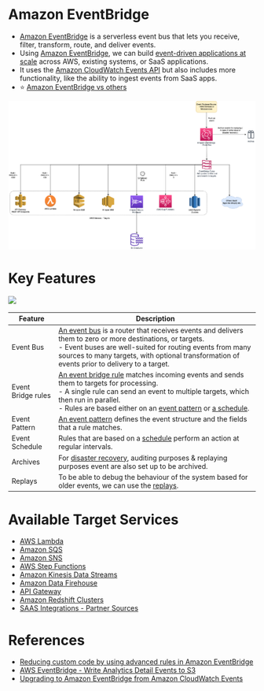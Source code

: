 
# Amazon EventBridge
- [Amazon EventBridge](https://aws.amazon.com/eventbridge/) is a serverless event bus that lets you receive, filter, transform, route, and deliver events. 
- Using [Amazon EventBridge](), we can build [event-driven applications at scale](../../HLD-System-Designs/5_MicroServices) across AWS, existing systems, or SaaS applications.
- It uses the [Amazon CloudWatch Events API](../8_ObservabilityLogs/AmazonCloudWatch/Readme.md) but also includes more functionality, like the ability to ingest events from SaaS apps.
- :star: [Amazon EventBridge vs others](../../HLD-System-Designs/4_MessageBrokersEDA/KafkaVsRabbitMQVsSQSVsSNS.md)

![](assets/EventBridge.png)

# Key Features

![](https://docs.aws.amazon.com/images/eventbridge/latest/userguide/images/bus-overview_eventbridge_conceptual.svg)

| Feature            | Description                                                                                                                                                                                                                                                                                                                                                                                                                                                                                           |
|--------------------|-------------------------------------------------------------------------------------------------------------------------------------------------------------------------------------------------------------------------------------------------------------------------------------------------------------------------------------------------------------------------------------------------------------------------------------------------------------------------------------------------------|
| Event Bus          | [An event bus](https://docs.aws.amazon.com/eventbridge/latest/userguide/eb-event-bus.html) is a router that receives events and delivers them to zero or more destinations, or targets. <br/>- Event buses are well-suited for routing events from many sources to many targets, with optional transformation of events prior to delivery to a target.                                                                                                                                                |
| Event Bridge rules | [An event bridge rule](https://docs.aws.amazon.com/eventbridge/latest/userguide/eb-rules.html) matches incoming events and sends them to targets for processing.<br/>- A single rule can send an event to multiple targets, which then run in parallel.<br/>- Rules are based either on an [event pattern](https://docs.aws.amazon.com/eventbridge/latest/userguide/eb-event-patterns.html) or [a schedule]((https://docs.aws.amazon.com/eventbridge/latest/userguide/eb-create-rule-schedule.html)). |
| Event Pattern      | [An event pattern](https://docs.aws.amazon.com/eventbridge/latest/userguide/eb-event-patterns.html) defines the event structure and the fields that a rule matches.                                                                                                                                                                                                                                                                                                                                   |
| Event Schedule     | Rules that are based on a [schedule](https://docs.aws.amazon.com/eventbridge/latest/userguide/eb-create-rule-schedule.html) perform an action at regular intervals.                                                                                                                                                                                                                                                                                                                                   |
| Archives           | For [disaster recovery](../../HLD-System-Designs/7a_HighAvailability/FaultTolerance.md), auditing purposes & replaying purposes event are also set up to be archived.                                                                                                                                                                                                                                                                                                                                                    |
| Replays            | To be able to debug the behaviour of the system based for older events, we can use the [replays](https://docs.aws.amazon.com/eventbridge/latest/userguide/eb-replay-archived-event.html).                                                                                                                                                                                                                                                                                                             |

# Available Target Services
- [AWS Lambda](../2_Compute/AWSLambda/Readme.md)
- [Amazon SQS](AmazonSQS/Readme.md)
- [Amazon SNS](AmazonSNS.md)
- [AWS Step Functions](../2_Compute/AWSStepFunctions/Readme.md)
- [Amazon Kinesis Data Streams](AmazonKinesis/Readme.md)
- [Amazon Data Firehouse](../10_BigData/DataConnectors/AmazonDataFirehouse/Readme.md)
- [API Gateway](../16_NetworkingAndContentDelivery/2_ApplicationNetworking/AmazonAPIGateway/Readme.md)
- [Amazon Redshift Clusters](../10_BigData/DataStorage/DataWarehouses/AmazonRedshift.md)
- [SAAS Integrations - Partner Sources](https://aws.amazon.com/eventbridge/integrations/)

# References
- [Reducing custom code by using advanced rules in Amazon EventBridge](https://aws.amazon.com/blogs/compute/reducing-custom-code-by-using-advanced-rules-in-amazon-eventbridge/)
- [AWS EventBridge - Write Analytics Detail Events to S3](https://developer.genesys.cloud/blueprints/aws-eventbridge-analytics-detail-events-blueprint/index-tmp)
- [Upgrading to Amazon EventBridge from Amazon CloudWatch Events](https://aws.amazon.com/blogs/compute/upgrading-to-amazon-eventbridge-from-amazon-cloudwatch-events/)